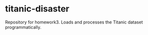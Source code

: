 # titanic-disaster
Repository for homework3. Loads and processes the Titanic dataset programmatically.
